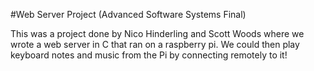 #Web Server Project (Advanced Software Systems Final)

This was a project done by Nico Hinderling and Scott Woods where we wrote a web server in C that ran on a raspberry pi. We could then play keyboard notes and music from the Pi by connecting remotely to it!
